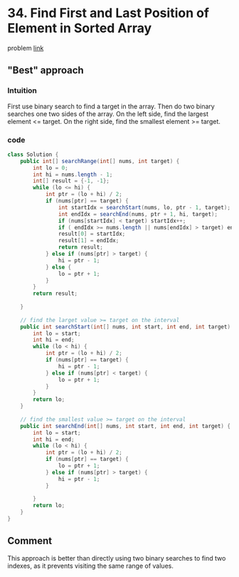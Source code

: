 # 34. Find First and Last Position of Element in Sorted Array
problem [link](https://leetcode.com/problems/find-first-and-last-position-of-element-in-sorted-array/)

## "Best" approach
### Intuition
First use binary search to find a target in the array. Then do two binary searches one two sides of the array. On the left side, find the largest element <= target. On the right side, find the smallest element >= target.

### code
```java
class Solution {
    public int[] searchRange(int[] nums, int target) {
        int lo = 0;
        int hi = nums.length - 1;
        int[] result = {-1, -1};
        while (lo <= hi) {
            int ptr = (lo + hi) / 2;
            if (nums[ptr] == target) {
                int startIdx = searchStart(nums, lo, ptr - 1, target);
                int endIdx = searchEnd(nums, ptr + 1, hi, target);
                if (nums[startIdx] < target) startIdx++;
                if ( endIdx >= nums.length || nums[endIdx] > target) endIdx--;
                result[0] = startIdx;
                result[1] = endIdx;
                return result;
            } else if (nums[ptr] > target) {
                hi = ptr - 1;
            } else {
                lo = ptr + 1;
            }
        }
        return result;
        
    }
    
    // find the larget value >= target on the interval
    public int searchStart(int[] nums, int start, int end, int target) {
        int lo = start;
        int hi = end;
        while (lo < hi) {
            int ptr = (lo + hi) / 2;
            if (nums[ptr] == target) {
                hi = ptr - 1;
            } else if (nums[ptr] < target) {
                lo = ptr + 1;
            }
        }
        return lo;
    }
    
    // find the smallest value >= target on the interval
    public int searchEnd(int[] nums, int start, int end, int target) {
        int lo = start;
        int hi = end;
        while (lo < hi) {
            int ptr = (lo + hi) / 2;
            if (nums[ptr] == target) {
                lo = ptr + 1;
            } else if (nums[ptr] > target) {
                hi = ptr - 1;
            }
            
        }
        return lo;
    }
}
```

## Comment
This approach is better than directly using two binary searches to find two indexes, as it prevents visiting the same range of values.

